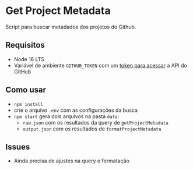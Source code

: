 # Get Project Metadata

Script para buscar metadados dos projetos do Github.

## Requisitos

- Node 16 LTS
- Variável de ambiente `GITHUB_TOKEN` com um [token para acessar](https://help.github.com/en/articles/creating-a-personal-access-token-for-the-command-line) a API do GitHub

## Como usar

- `npm install`
- crie o arquivo `.env` com as configurações da busca
- `npm start` gera dois arquivos na pasta `data`:
  - `raw.json` com os resultados da query de `getProjectMetadata`
  - `output.json` com os resultados de `formatProjectMetadata`

## Issues

- Ainda precisa de ajustes na query e formatação
